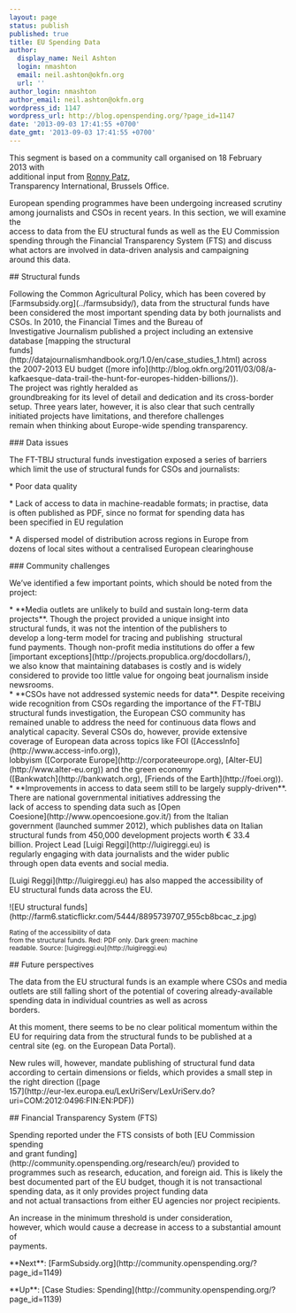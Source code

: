 ```yaml
---
layout: page
status: publish
published: true
title: EU Spending Data
author:
  display_name: Neil Ashton
  login: nmashton
  email: neil.ashton@okfn.org
  url: ''
author_login: nmashton
author_email: neil.ashton@okfn.org
wordpress_id: 1147
wordpress_url: http://blog.openspending.org/?page_id=1147
date: '2013-09-03 17:41:55 +0700'
date_gmt: '2013-09-03 17:41:55 +0700'
---
```

<div class="well">This segment is based on a community call organised on 18 February<br />
2013 with<br />
additional input from <a href="https://twitter.com/ronpatz">Ronny Patz</a>,<br />
Transparency International, Brussels Office.</div>
<p>European spending programmes have been undergoing increased scrutiny<br />
among journalists and CSOs in recent years. In this section, we will examine the<br />
access to data from the EU structural funds as well as the EU Commission<br />
spending through the Financial Transparency System (FTS) and discuss<br />
what actors are involved in data-driven analysis and campaigning<br />
around this data.</p>
<p>## Structural funds</p>
<p>Following the Common Agricultural Policy, which has been covered by<br />
[Farmsubsidy.org](../farmsubsidy/), data from the structural funds have<br />
been considered the most important spending data by both journalists and CSOs. In 2010, the Financial Times and the Bureau of<br />
Investigative Journalism published a project including an extensive<br />
database [mapping the structural<br />
funds](http://datajournalismhandbook.org/1.0/en/case_studies_1.html) across<br />
the 2007-2013 EU budget ([more info](http://blog.okfn.org/2011/03/08/a-kafkaesque-data-trail-the-hunt-for-europes-hidden-billions/)).<br />
The project was rightly heralded as<br />
groundbreaking for its level of detail and dedication and its cross-border<br />
setup. Three years later, however, it is also clear that such centrally<br />
initiated projects have limitations, and therefore challenges<br />
remain when thinking about Europe-wide spending transparency.</p>
<p>### Data issues</p>
<p>The FT-TBIJ structural funds investigation exposed a series of barriers<br />
which limit the use of structural funds for CSOs and journalists:</p>
<p>*  Poor data quality</p>
<p>*  Lack of access to data in machine-readable formats; in practise, data<br />
    is often published as PDF, since no format for spending data has<br />
    been specified in EU regulation</p>
<p>*  A dispersed model of distribution across regions in Europe from<br />
    dozens of local sites without a centralised European clearinghouse</p>
<p>### Community challenges</p>
<p>We’ve identified a few important points, which should be noted from the<br />
project:</p>
<p>*  **Media outlets are unlikely to build and sustain long-term data<br />
    projects**. Though the project provided a unique insight into<br />
    structural funds, it was not the intention of the publishers to<br />
    develop a long-term model for tracing and publishing  structural<br />
    fund payments. Though non-profit media institutions do offer a few<br />
    [important exceptions](http://projects.propublica.org/docdollars/),<br />
    we also know that maintaining databases is costly and is widely<br />
    considered to provide too little value for ongoing beat journalism inside<br />
    newsrooms.<br />
*  **CSOs have not addressed systemic needs for data**. Despite receiving<br />
    wide recognition from CSOs regarding the importance of the FT-TBIJ<br />
    structural funds investigation, the European CSO community has<br />
    remained unable to address the need for continuous data flows and<br />
    analytical capacity. Several CSOs do, however, provide extensive<br />
    coverage of European data across topics like FOI ([AccessInfo](http://www.access-info.org)),<br />
    lobbyism ([Corporate Europe](http://corporateeurope.org), [Alter-EU](http://www.alter-eu.org)) and the green economy<br />
    ([Bankwatch](http://bankwatch.org), [Friends of the Earth](http://foei.org)).<br />
*  **Improvements in access to data seem still to be largely supply-driven**. There are national governmental initiatives addressing the<br />
    lack of access to spending data such as [Open<br />
    Coesione](http://www.opencoesione.gov.it/) from the Italian<br />
    government (launched summer 2012), which publishes data on Italian<br />
    structural funds from 450,000 development projects worth € 33.4<br />
    billion. Project Lead [Luigi Reggi](http://luigireggi.eu) is<br />
    regularly engaging with data journalists and the wider public<br />
    through open data events and social media.</p>
<p>[Luigi Reggi](http://luigireggi.eu) has also mapped the accessibility of<br />
EU structural funds data across the EU.</p>
<p>![EU structural funds](http://farm6.staticflickr.com/5444/8895739707_955cb8bcac_z.jpg)</p>
<p><small>Rating of the accessibility of data<br />
from the structural funds. Red: PDF only. Dark green: machine<br />
readable. Source: [luigireggi.eu](http://luigireggi.eu)</small></p>
<p>## Future perspectives</p>
<p>The data from the EU structural funds is an example where CSOs and media<br />
outlets are still falling short of the potential of covering already-available spending data in individual countries as well as across<br />
borders.</p>
<p>At this moment, there seems to be no clear political momentum within the<br />
EU for requiring data from the structural funds to be published at a<br />
central site (eg. on the European Data Portal).</p>
<p>New rules will, however, mandate publishing of structural fund data<br />
according to certain dimensions or fields, which provides a small step in<br />
the right direction ([page<br />
157](http://eur-lex.europa.eu/LexUriServ/LexUriServ.do?uri=COM:2012:0496:FIN:EN:PDF))</p>
<p>## Financial Transparency System (FTS)</p>
<p>Spending reported under the FTS consists of both [EU Commission spending<br />
and grant funding](http://community.openspending.org/research/eu/) provided to<br />
programmes such as research, education, and foreign aid. This is likely the best documented part of the EU budget, though it is not transactional spending data, as it only provides project funding data<br />
and not actual transactions from either EU agencies nor project recipients.</p>
<p>An increase in the minimum threshold is under consideration,<br />
however, which would cause a decrease in access to a substantial amount of<br />
payments.</p>
<p>**Next**: [FarmSubsidy.org](http://community.openspending.org/?page_id=1149)</p>
<p>**Up**: [Case Studies: Spending](http://community.openspending.org/?page_id=1139)</p>
